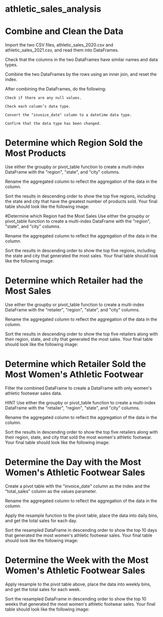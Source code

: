 # athletic_sales_analysis

# Combine and Clean the Data

Import the two CSV files, athletic_sales_2020.csv and athletic_sales_2021.csv, and read them into DataFrames.

Check that the columns in the two DataFrames have similar names and data types.

Combine the two DataFrames by the rows using an inner join, and reset the index.

After combining the DataFrames, do the following:

    Check if there are any null values.

    Check each column’s data type.

    Convert the "invoice_date" column to a datetime data type.

    Confirm that the data type has been changed.


# Determine which Region Sold the Most Products

Use either the groupby or pivot_table function to create a multi-index DataFrame with the "region", "state", and "city" columns.

Rename the aggregated column to reflect the aggregation of the data in the column.

Sort the results in descending order to show the top five regions, including the state and city that have the greatest number of products sold. Your final table should look like the following image:

#Determine which Region had the Most Sales
Use either the groupby or pivot_table function to create a multi-index DataFrame with the "region", "state", and "city" columns.

Rename the aggregated column to reflect the aggregation of the data in the column.

Sort the results in descending order to show the top five regions, including the state and city that generated the most sales. Your final table should look like the following image:

# Determine which Retailer had the Most Sales
Use either the groupby or pivot_table function to create a multi-index DataFrame with the "retailer", "region", "state", and "city" columns.

Rename the aggregated column to reflect the aggregation of the data in the column.

Sort the results in descending order to show the top five retailers along with their region, state, and city that generated the most sales. Your final table should look like the following image:

# Determine which Retailer Sold the Most Women's Athletic Footwear
Filter the combined DataFrame to create a DataFrame with only women's athletic footwear sales data.

HINT
Use either the groupby or pivot_table function to create a multi-index DataFrame with the "retailer", "region", "state", and "city" columns.

Rename the aggregated column to reflect the aggregation of the data in the column.

Sort the results in descending order to show the top five retailers along with their region, state, and city that sold the most women's athletic footwear. Your final table should look like the following image:


# Determine the Day with the Most Women's Athletic Footwear Sales
Create a pivot table with the "invoice_date" column as the index and the "total_sales" column as the values parameter.

Rename the aggregated column to reflect the aggregation of the data in the column.

Apply the resample function to the pivot table, place the data into daily bins, and get the total sales for each day.

Sort the resampled DataFrame in descending order to show the top 10 days that generated the most women's athletic footwear sales. Your final table should look like the following image:


# Determine the Week with the Most Women's Athletic Footwear Sales
Apply resample to the pivot table above, place the data into weekly bins, and get the total sales for each week.

Sort the resampled DataFrame in descending order to show the top 10 weeks that generated the most women's athletic footwear sales. Your final table should look like the following image: